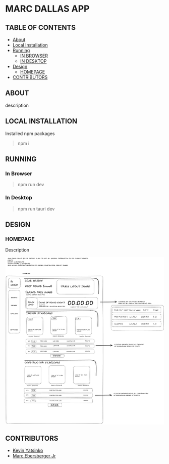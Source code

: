 # MARC DALLAS APP

## TABLE OF CONTENTS
* [About](#about)
* [Local Installation](#local-installation)
* [Running](#running)
    *   [IN BROWSER](#in-browser)
    *   [IN DESKTOP](#in-desktop)
* [Design](#design)
    *   [HOMEPAGE](#homepage)
* [CONTRIBUTORS](#contributors)

## ABOUT
description

## LOCAL INSTALLATION
Installed npm packages
> npm i

## RUNNING

### In Browser
> npm run dev

### In Desktop
> npm run tauri dev

## DESIGN

### HOMEPAGE
Description

![homepage](designs/home_page.png)

## CONTRIBUTORS
*   [Kevin Yatsinko](https://github.com/okni-c)
*   [Marc Ebersberger Jr](https://github.com/BlueMonkeyQ)